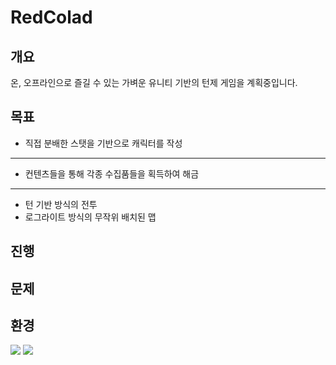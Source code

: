 # RedColad

## 개요

온, 오프라인으로 즐길 수 있는 가벼운 유니티 기반의 턴제 게임을 계획중입니다.

## 목표

* 직접 분배한 스탯을 기반으로 캐릭터를 작성
* * *
* 컨텐츠들을 통해 각종 수집품들을 획득하여 해금
* * *
* 턴 기반 방식의 전투
* 로그라이트 방식의 무작위 배치된 맵

## 진행



## 문제
## 환경

<img src="https://img.shields.io/badge/Unity-3776AB?style=for-the-badge&logo=Unity&logoColor=white">
<img src="https://img.shields.io/badge/Windows-3776AB?style=for-the-badge&logo=Windows&logoColor=white">
